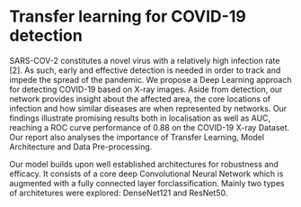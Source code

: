# Transfer learning for COVID-19 detection
SARS-COV-2 constitutes a novel virus with a relatively high infection rate [2].
As such, early and effective detection is needed in order to track and impede the
spread of the pandemic. We propose a Deep Learning approach for detecting
COVID-19 based on X-ray images. Aside from detection, our network provides
insight about the affected area, the core locations of infection and how similar diseases are when represented by networks. Our findings illustrate promising results
both in localisation as well as AUC, reaching a ROC curve performance of 0.88 on
the COVID-19 X-ray Dataset. Our report also analyses the importance of Transfer
Learning, Model Architecture and Data Pre-processing.

Our  model  builds  upon  well  established  architectures  for  robustness  and  efficacy.   It  consists  of a core deep Convolutional Neural Network which is augmented with a fully connected layer forclassification. Mainly two types of architetures were explored: DenseNet121 and ResNet50. 
